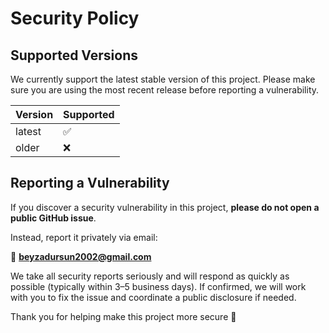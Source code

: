 # Security Policy

## Supported Versions

We currently support the latest stable version of this project. Please make sure you are using the most recent release before reporting a vulnerability.

| Version | Supported          |
|---------|--------------------|
| latest  | ✅                 |
| older   | ❌                 |

## Reporting a Vulnerability

If you discover a security vulnerability in this project, **please do not open a public GitHub issue**.

Instead, report it privately via email:

📧 **beyzadursun2002@gmail.com**

We take all security reports seriously and will respond as quickly as possible (typically within 3–5 business days). If confirmed, we will work with you to fix the issue and coordinate a public disclosure if needed.

Thank you for helping make this project more secure 🙏
